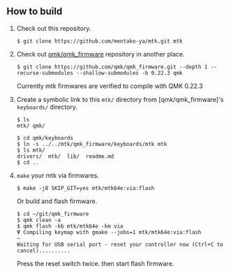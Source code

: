## How to build

1. Check out this repository.

    ```console
    $ git clone https://github.com/mentako-ya/mtk.git mtk
    ```

2. Check out [qmk/qmk_firmware](https://github.com/qmk/qmk_firmware/) repository in another place.

    ```console
    $ git clone https://github.com/qmk/qmk_firmware.git --depth 1 --recurse-submodules --shallow-submodules -b 0.22.3 qmk
    ```

    Currently mtk firmwares are verified to compile with QMK 0.22.3

3. Create a symbolic link to this `mtk/` directory from [qmk/qmk_firmware]'s `keyboards/` directory.

    ```console
    $ ls
    mtk/ qmk/

    $ cd qmk/keyboards
    $ ln -s ../../mtk/qmk_firmware/keyboards/mtk mtk
    $ ls mtk/
    drivers/  mtk/  lib/  readme.md
    $ cd ..
    ```

4. `make` your mtk via firmwares.

    ```console
    $ make -j8 SKIP_GIT=yes mtk/mtk64e:via:flash
    ```
    
    Or build and flash firmware.
    ```console
    $ cd ~/git/qmk_firmware
    $ qmk clean -a
    $ qmk flash -kb mtk/mtk64e -km via
    Ψ Compiling keymap with gmake --jobs=1 mtk/mtk64e:via:flash
    ~
    Waiting for USB serial port - reset your controller now (Ctrl+C to cancel)..........
    ```
    Press the reset switch twice. then start flash firmware.
   

